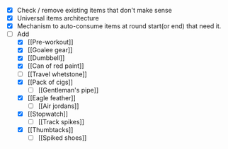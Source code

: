 - [x] Check / remove existing items that don't make sense
- [x] Universal items architecture
- [x] Mechanism to auto-consume items at round start(or end) that need it.
- [ ] Add
	- [x] [[Pre-workout]]
	- [x] [[Goalee gear]]
	- [x] [[Dumbbell]]
	- [x] [[Can of red paint]]
	- [ ] [[Travel whetstone]]
	- [x] [[Pack of cigs]]
		- [ ] [[Gentleman's pipe]]
	- [x] [[Eagle feather]]
		- [ ] [[Air jordans]]
	- [x] [[Stopwatch]]
		- [ ] [[Track spikes]]
	- [x] [[Thumbtacks]]
		- [ ] [[Spiked shoes]]
